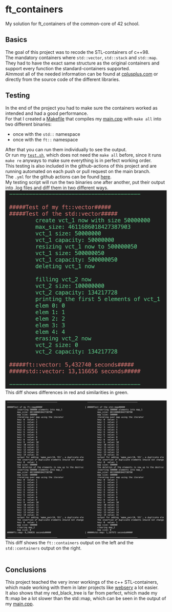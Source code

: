 # ft_containers
My solution for ft_containers of the common-core of 42 school.

## Basics
The goal of this project was to recode the STL-containers of c++98.<br>
The mandatory containers where `std::vector`, `std::stack` and `std::map`.<br>
They had to have the exact same structure as the original containers and support every function the standard-containers supported.<br>
Almmost all of the needed information can be found at [cplusplus.com](https://cplusplus.com/reference/stl/) or directly from the source code of the different libraries.<br>

## Testing
In the end of the project you had to make sure the containers worked as intended and had a good performance.<br>
For that I created a [Makefile](/Makefile) that compiles my [main.cpp](/src/main.cpp) with `make all` into two different binaries:
 - once with the `std::` namespace
 - once with the `ft::` namespace


After that you can run them individually to see the output.<br>
Or run my [`test.sh`](/test.sh), which does not need the `make all` before, since it runs `make re` anyways to make sure everything is in perfect working order.<br>
This testing is also included in the github-actions of this project and are running automated on each push or pull request on the main branch.<br>
The `.yml` for the github actions can be found [here](/.github/workflows/c-cpp.yml).<br>
My testing script will run the two binaries one after another, put their output into .log files and diff them in two different ways.<br>
![diff1](/readme_additions/diff1.png)<br>
This diff shows differences in red and similarities in green.<br>
<br>
![diff2](/readme_additions/diff2.png)<br>
This diff shows the `ft::containers` output on the left and the `std::containers` output on the right.<br>
<br>
## Conclusions
This project teached the very inner workings of the c++ STL-containers, which made working with them in later projects like [webserv](https://github.com/tblaase/webserv) a lot easier.<br>
It also shows that my red_black_tree is far from perfect, which made my ft::map be a lot slower than the std::map, which can be seen in the output of my [main.cpp](/src/main.cpp).<br>
